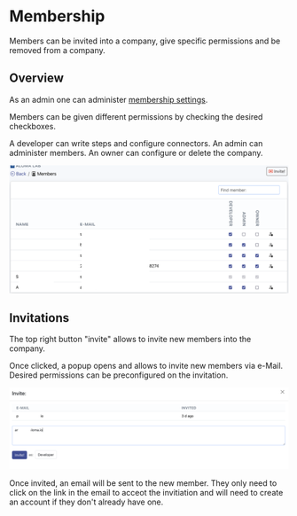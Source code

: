 # Membership

Members can be invited into a company, give specific permissions and be removed from a company.

## Overview

As an admin one can administer [membership settings](https://home.aloma.io/company/members).

Members can be given different permissions by checking the desired checkboxes.

A developer can write steps and configure connectors. An admin can administer members. An owner can configure or delete the company.

![Membership Overview](../../.gitbook/assets/membership1.png)

## Invitations

The top right button "invite" allows to invite new members into the company.

Once clicked, a popup opens and allows to invite new members via e-Mail. Desired permissions can be preconfigured on the invitation.

![Membership Invitations](../../.gitbook/assets/membership2.png)

Once invited, an email will be sent to the new member. They only need to click on the link in the email to acceot the invitiation and will need to create an account if they don't already have one.
